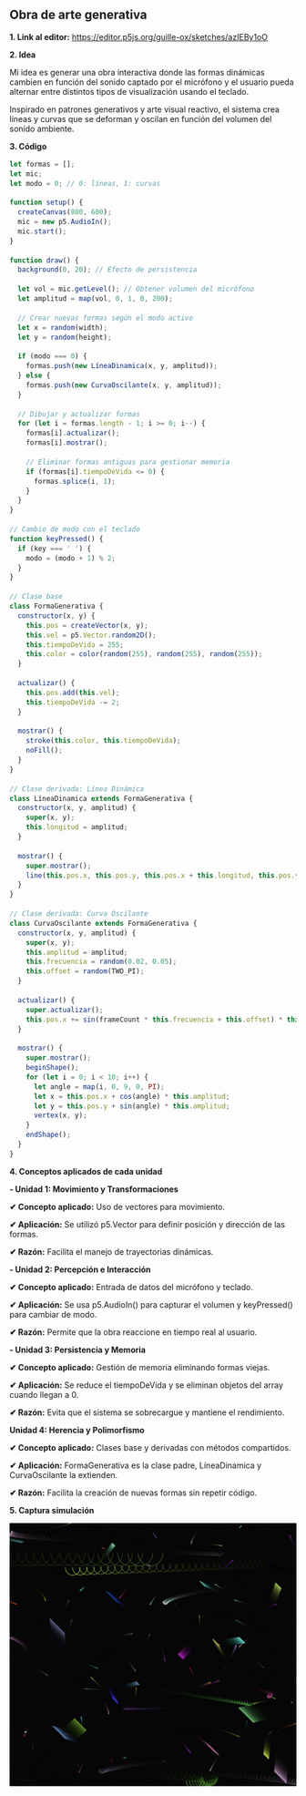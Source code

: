 ## Obra de arte generativa

**1. Link al editor:** https://editor.p5js.org/guille-ox/sketches/azIEBy1oO

**2. Idea**

Mi idea es generar una obra interactiva donde las formas dinámicas cambien en función del sonido captado por el micrófono y el usuario pueda alternar entre distintos tipos de visualización usando el teclado.

Inspirado en patrones generativos y arte visual reactivo, el sistema crea líneas y curvas que se deforman y oscilan en función del volumen del sonido ambiente.

**3. Código**

```js
let formas = [];
let mic;
let modo = 0; // 0: líneas, 1: curvas

function setup() {
  createCanvas(800, 600);
  mic = new p5.AudioIn();
  mic.start();
}

function draw() {
  background(0, 20); // Efecto de persistencia

  let vol = mic.getLevel(); // Obtener volumen del micrófono
  let amplitud = map(vol, 0, 1, 0, 200);

  // Crear nuevas formas según el modo activo
  let x = random(width);
  let y = random(height);
  
  if (modo === 0) {
    formas.push(new LíneaDinamica(x, y, amplitud));
  } else {
    formas.push(new CurvaOscilante(x, y, amplitud));
  }

  // Dibujar y actualizar formas
  for (let i = formas.length - 1; i >= 0; i--) {
    formas[i].actualizar();
    formas[i].mostrar();

    // Eliminar formas antiguas para gestionar memoria
    if (formas[i].tiempoDeVida <= 0) {
      formas.splice(i, 1);
    }
  }
}

// Cambio de modo con el teclado
function keyPressed() {
  if (key === ' ') {
    modo = (modo + 1) % 2;
  }
}

// Clase base
class FormaGenerativa {
  constructor(x, y) {
    this.pos = createVector(x, y);
    this.vel = p5.Vector.random2D();
    this.tiempoDeVida = 255;
    this.color = color(random(255), random(255), random(255));
  }

  actualizar() {
    this.pos.add(this.vel);
    this.tiempoDeVida -= 2;
  }

  mostrar() {
    stroke(this.color, this.tiempoDeVida);
    noFill();
  }
}

// Clase derivada: Línea Dinámica
class LíneaDinamica extends FormaGenerativa {
  constructor(x, y, amplitud) {
    super(x, y);
    this.longitud = amplitud;
  }

  mostrar() {
    super.mostrar();
    line(this.pos.x, this.pos.y, this.pos.x + this.longitud, this.pos.y + this.longitud);
  }
}

// Clase derivada: Curva Oscilante
class CurvaOscilante extends FormaGenerativa {
  constructor(x, y, amplitud) {
    super(x, y);
    this.amplitud = amplitud;
    this.frecuencia = random(0.02, 0.05);
    this.offset = random(TWO_PI);
  }

  actualizar() {
    super.actualizar();
    this.pos.x += sin(frameCount * this.frecuencia + this.offset) * this.amplitud;
  }

  mostrar() {
    super.mostrar();
    beginShape();
    for (let i = 0; i < 10; i++) {
      let angle = map(i, 0, 9, 0, PI);
      let x = this.pos.x + cos(angle) * this.amplitud;
      let y = this.pos.y + sin(angle) * this.amplitud;
      vertex(x, y);
    }
    endShape();
  }
}
```

**4. Conceptos aplicados de cada unidad**

**- Unidad 1: Movimiento y Transformaciones**

**✔ Concepto aplicado:** Uso de vectores para movimiento.

**✔ Aplicación:** Se utilizó p5.Vector para definir posición y dirección de las formas.

**✔ Razón:** Facilita el manejo de trayectorias dinámicas.

**- Unidad 2: Percepción e Interacción**

**✔ Concepto aplicado:** Entrada de datos del micrófono y teclado.

**✔ Aplicación:** Se usa p5.AudioIn() para capturar el volumen y keyPressed() para cambiar de modo.

**✔ Razón:** Permite que la obra reaccione en tiempo real al usuario.

**- Unidad 3: Persistencia y Memoria**

**✔ Concepto aplicado:** Gestión de memoria eliminando formas viejas.

**✔ Aplicación:** Se reduce el tiempoDeVida y se eliminan objetos del array cuando llegan a 0.

**✔ Razón:** Evita que el sistema se sobrecargue y mantiene el rendimiento.

**Unidad 4: Herencia y Polimorfismo**

**✔ Concepto aplicado:** Clases base y derivadas con métodos compartidos.

**✔ Aplicación:** FormaGenerativa es la clase padre, LíneaDinamica y CurvaOscilante la extienden.

**✔ Razón:** Facilita la creación de nuevas formas sin repetir código.

**5. Captura simulación**

![Resultado codigo](../../../../assets/Act3U5.png)
